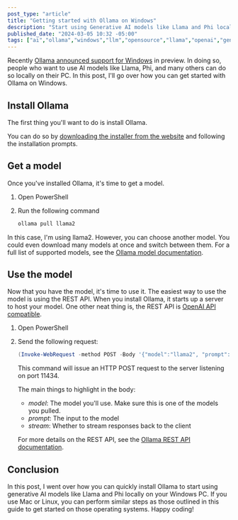 ```yaml
---
post_type: "article" 
title: "Getting started with Ollama on Windows"
description: "Start using Generative AI models like Llama and Phi locally on your Windows PC with Ollama"
published_date: "2024-03-05 10:32 -05:00"
tags: ["ai","ollama","windows","llm","opensource","llama","openai","generativeai","genai"]
---
```


Recently [Ollama announced support for Windows](/responses/ollama-windows-preview) in preview. In doing so, people who want to use AI models like Llama, Phi, and many others can do so locally on their PC. In this post, I'll go over how you can get started with Ollama on Windows. 

## Install Ollama

The first thing you'll want to do is install Ollama.

You can do so by [downloading the installer from the website](https://ollama.com/download/windows) and following the installation prompts. 

## Get a model

Once you've installed Ollama, it's time to get a model.

1. Open PowerShell
1. Run the following command

    ```powershell
    ollama pull llama2
    ```

In this case, I'm using llama2. However, you can choose another model. You could even download many models at once and switch between them. For a full list of supported models, see the [Ollama model documentation](https://ollama.com/library).

## Use the model

Now that you have the model, it's time to use it. The easiest way to use the model is using the REST API. When you install Ollama, it starts up a server to host your model. One other neat thing is, the REST API is [OpenAI API compatible](https://ollama.com/blog/openai-compatibility).

1. Open PowerShell
1. Send the following request:

    ```powershell
    (Invoke-WebRequest -method POST -Body '{"model":"llama2", "prompt":"Why is the sky blue?", "stream": false}' -uri http://localhost:11434/api/generate ).Content | ConvertFrom-json
    ```

    This command will issue an HTTP POST request to the server listening on port 11434.

    The main things to highlight in the body:

    - *model*: The model you'll use. Make sure this is one of the models you pulled. 
    - *prompt*: The input to the model
    - *stream*: Whether to stream responses back to the client

    For more details on the REST API, see the [Ollama REST API documentation](https://github.com/ollama/ollama/blob/main/docs/api.md). 

## Conclusion

In this post, I went over how you can quickly install Ollama to start using generative AI models like Llama and Phi locally on your Windows PC. If you use Mac or Linux, you can perform similar steps as those outlined in this guide to get started on those operating systems. Happy coding! 